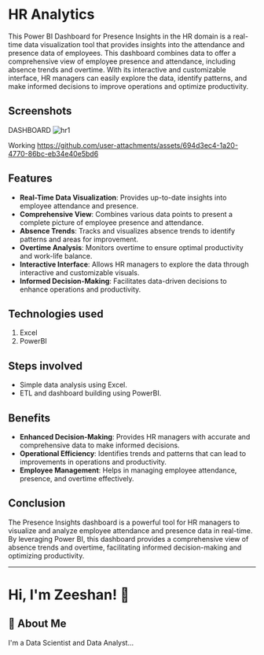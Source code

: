 # HR Analytics
This Power BI Dashboard for Presence Insights in the HR domain is a real-time data visualization tool that provides insights into the attendance and presence data of employees. This dashboard combines data to offer a comprehensive view of employee presence and attendance, including absence trends and overtime. With its interactive and customizable interface, HR managers can easily explore the data, identify patterns, and make informed decisions to improve operations and optimize productivity.

## Screenshots
DASHBOARD
![hr1](https://github.com/user-attachments/assets/dc2b1385-0696-47c3-ab73-6ece55ff6558)

Working
https://github.com/user-attachments/assets/694d3ec4-1a20-4770-86bc-eb34e40e5bd6

## Features
* **Real-Time Data Visualization**: Provides up-to-date insights into employee attendance and presence.
* **Comprehensive View**: Combines various data points to present a complete picture of employee presence and attendance.
* **Absence Trends**: Tracks and visualizes absence trends to identify patterns and areas for improvement.
* **Overtime Analysis**: Monitors overtime to ensure optimal productivity and work-life balance.
* **Interactive Interface**: Allows HR managers to explore the data through interactive and customizable visuals.
* **Informed Decision-Making**: Facilitates data-driven decisions to enhance operations and productivity.

## Technologies used
1) Excel
4) PowerBI

## Steps involved
* Simple data analysis using Excel.
* ETL and dashboard building using PowerBI.

## Benefits
* **Enhanced Decision-Making**: Provides HR managers with accurate and comprehensive data to make informed decisions.
* **Operational Efficiency**: Identifies trends and patterns that can lead to improvements in operations and productivity.
* **Employee Management**: Helps in managing employee attendance, presence, and overtime effectively.

## Conclusion

The Presence Insights dashboard is a powerful tool for HR managers to visualize and analyze employee attendance and presence data in real-time. By leveraging Power BI, this dashboard provides a comprehensive view of absence trends and overtime, facilitating informed decision-making and optimizing productivity.

---
# Hi, I'm Zeeshan! 👋
## 🚀 About Me
I'm a Data Scientist and Data Analyst...
